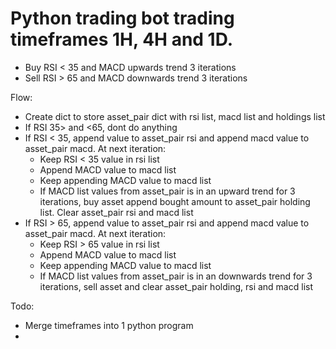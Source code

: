 # Python trading bot trading timeframes 1H, 4H and 1D. 

- Buy RSI < 35 and MACD upwards trend 3 iterations
- Sell RSI > 65 and MACD downwards trend 3 iterations

Flow:
- Create dict to store asset_pair dict with rsi list, macd list and holdings list
- If RSI 35> and <65, dont do anything
- If RSI < 35, append value to asset_pair rsi and append macd value to asset_pair macd. At next iteration:
  - Keep RSI < 35 value in rsi list
  - Append MACD value to macd list
  - Keep appending MACD value to macd list
  - If MACD list values from asset_pair is in an upward trend for 3 iterations, buy asset append bought amount to asset_pair holding list. Clear asset_pair rsi and macd list
- If RSI > 65, append value to asset_pair rsi and append macd value to asset_pair macd. At next iteration:
  - Keep RSI > 65 value in rsi list
  - Append MACD value to macd list
  - Keep appending MACD value to macd list
  - If MACD list values from asset_pair is in an downwards trend for 3 iterations, sell asset and clear asset_pair holding, rsi and macd list


Todo: 
- Merge timeframes into  1 python program
- 
